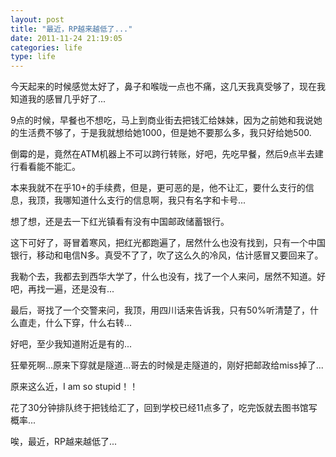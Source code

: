 ```yaml
---
layout: post
title: "最近，RP越来越低了..."
date: 2011-11-24 21:19:05
categories: life
type: life
---
```


今天起来的时候感觉太好了，鼻子和喉咙一点也不痛，这几天我真受够了，现在我知道我的感冒几乎好了...

9点的时候，早餐也不想吃，马上到商业街去把钱汇给妹妹，因为之前她和我说她的生活费不够了，于是我就想给她1000，但是她不要那么多，我只好给她500.

倒霉的是，竟然在ATM机器上不可以跨行转账，好吧，先吃早餐，然后9点半去建行看看能不能汇。

本来我就不在乎10+的手续费，但是，更可恶的是，他不让汇，要什么支行的信息，我顶，我哪知道什么支行的信息啊，我只有名字和卡号...

想了想，还是去一下红光镇看有没有中国邮政储蓄银行。

这下可好了，哥冒着寒风，把红光都跑遍了，居然什么也没有找到，只有一个中国银行，移动和电信N多。真受不了了，吹了这么久的冷风，估计感冒又要回来了。

我勒个去，我都去到西华大学了，什么也没有，找了一个人来问，居然不知道。好吧，再找一遍，还是没有...

最后，哥找了一个交警来问，我顶，用四川话来告诉我，只有50%听清楚了，什么直走，什么下穿，什么右转...

好吧，至少我知道附近是有的...

狂晕死啊...原来下穿就是隧道...哥去的时候是走隧道的，刚好把邮政给miss掉了...

原来这么近，I am so stupid！！

花了30分钟排队终于把钱给汇了，回到学校已经11点多了，吃完饭就去图书馆写概率...

唉，最近，RP越来越低了...
